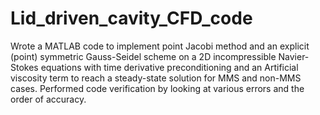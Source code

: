 # Lid_driven_cavity_CFD_code
Wrote a MATLAB code to implement point Jacobi method and an explicit (point) symmetric Gauss-Seidel scheme on a 2D incompressible Navier-Stokes equations with time derivative preconditioning and an Artificial viscosity term to reach a steady-state solution for MMS and non-MMS cases. Performed code verification by looking at various errors and the order of accuracy.
